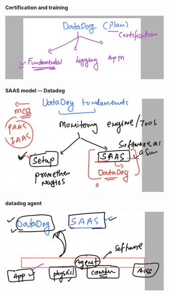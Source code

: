 ### Certification and training 

<img src="cert.png">

### SAAS model -- Datadog 

<img src="saas.png">

### datadog agent 

<img src="agent.png">


